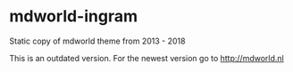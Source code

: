 # mdworld-ingram
Static copy of mdworld theme from 2013 - 2018

This is an outdated version. For the newest version go to http://mdworld.nl
